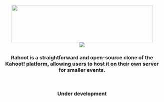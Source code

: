 <p align="center">
  <img width="450" height="120" align="center" src="https://raw.githubusercontent.com/Ralex91/Rahoot/6756f65f9f6fc666cdc8dfe26360bc511802d3d4/.github/logo.svg?token=AWY5KGD5GRLIVJ2IFG2WWTLFX7MTY">
  <br>
  <img align="center" src="https://api.visitorbadge.io/api/visitors?path=https://github.com/Ralex91/Rahoot/edit/main/README.md&countColor=%2337d67a">
</p>

<h3 align="center">Rahoot is a straightforward and open-source clone of the Kahoot! platform, allowing users to host it on their own server for smaller events.</h3>

<br>
<h3 align="center">
  Under development
<h3>

